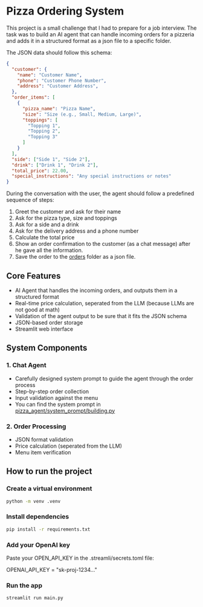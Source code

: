 # Pizza Ordering System

This project is a small challenge that I had to prepare for a job interview. The task was to build an AI agent that can handle incoming orders for a pizzeria and adds it in a structured format as a json file to a specific folder. 

The JSON data should follow this schema:

```json
{
  "customer": {
    "name": "Customer Name",
    "phone": "Customer Phone Number",
    "address": "Customer Address",
  },
  "order_items": [
    {
      "pizza_name": "Pizza Name",
      "size": "Size (e.g., Small, Medium, Large)",
      "toppings": [
        "Topping 1",
        "Topping 2",
        "Topping 3"
      ]
    }
  ],
  "side": ["Side 1", "Side 2"],
  "drink": ["Drink 1", "Drink 2"],
  "total_price": 22.00,
  "special_instructions": "Any special instructions or notes"
}
```

During the conversation with the user, the agent should follow a predefined sequence of steps:
1. Greet the customer and ask for their name
2. Ask for the pizza type, size and toppings
3. Ask for a side and a drink
4. Ask for the delivery address and a phone number
5. Calculate the total price
6. Show an order confirmation to the customer (as a chat message) after he gave all the information.
7. Save the order to the [orders](./app/orders/) folder as a json file.


## Core Features

- AI Agent that handles the incoming orders, and outputs them in a structured format
- Real-time price calculation, seperated from the LLM (because LLMs are not good at math)
- Validation of the agent output to be sure that it fits the JSON schema
- JSON-based order storage
- Streamlit web interface

## System Components

### 1. Chat Agent
- Carefully designed system prompt to guide the agent through the order process
- Step-by-step order collection
- Input validation against the menu
- You can find the system prompt in [pizza_agent/system_prompt/building.py](./pizza_agent/system_prompt/building.py)


### 2. Order Processing
- JSON format validation
- Price calculation (seperated from the LLM)
- Menu item verification


## How to run the project

### Create a virtual environment

```bash
python -m venv .venv
```

### Install dependencies

```bash
pip install -r requirements.txt
```

### Add your OpenAI key

Paste your OPEN_API_KEY in the .streamli/secrets.toml file:

OPENAI_API_KEY = "sk-proj-1234..."

### Run the app

```bash
streamlit run main.py
```